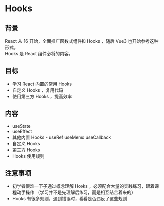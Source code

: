 # Hooks

## 背景

React 从 16 开始，全面推广函数式组件和 Hooks ，随后 Vue3 也开始参考这种形式。<br>
Hooks 是 React 组件必将的内容。

## 目标

- 学习 React 内置的常用 Hooks
- 自定义 Hooks ，复用代码
- 使用第三方 Hooks ，提高效率

## 内容

- useState
- useEffect
- 其他内置 Hooks - useRef useMemo useCallback
- 自定义 Hooks
- 第三方 Hooks
- Hooks 使用规则

## 注意事项

- 初学者很难一下子通过概念理解 Hooks ，必须配合大量的实践练习，跟着课程动手操作 （学习并不是先理解后练习，而是相互结合着来的）
- Hooks 有很多规则，遇到错误时，看看是否违反了这些规则
